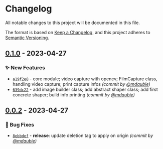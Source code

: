 # Changelog
All notable changes to this project will be documented in this file.

The format is based on [Keep a Changelog](https://keepachangelog.com/en/1.0.0/),
and this project adheres to [Semantic Versioning](https://semver.org/spec/v2.0.0.html).

## [0.1.0] - 2023-04-27
### :sparkles: New Features
- [`a19f2e8`](https://github.com/mdaubie/color-of-film/commit/a19f2e877b0a612f2162d2b03af43610cd57f836) - core module; video capture with opencv; FilmCapture class, handling video capture; print capture infos *(commit by [@mdaubie](https://github.com/mdaubie))*
- [`639dc22`](https://github.com/mdaubie/color-of-film/commit/639dc229c97b77aef654e7d39c5922a52334d6ff) - add image builder class; add abstract shaper class; add first concrete shaper; build info printing *(commit by [@mdaubie](https://github.com/mdaubie))*


## [0.0.2] - 2023-04-27
### :bug: Bug Fixes
- [`8ebbdef`](https://github.com/mdaubie/color-of-film/commit/8ebbdefe042c5c2ec2df98e5e1dc8623080dd9b0) - **release**: update deletion tag to apply on origin *(commit by [@mdaubie](https://github.com/mdaubie))*


[0.0.2]: https://github.com/mdaubie/color-of-film/compare/0.0.1...0.0.2
[0.1.0]: https://github.com/mdaubie/color-of-film/compare/0.0.2...0.1.0